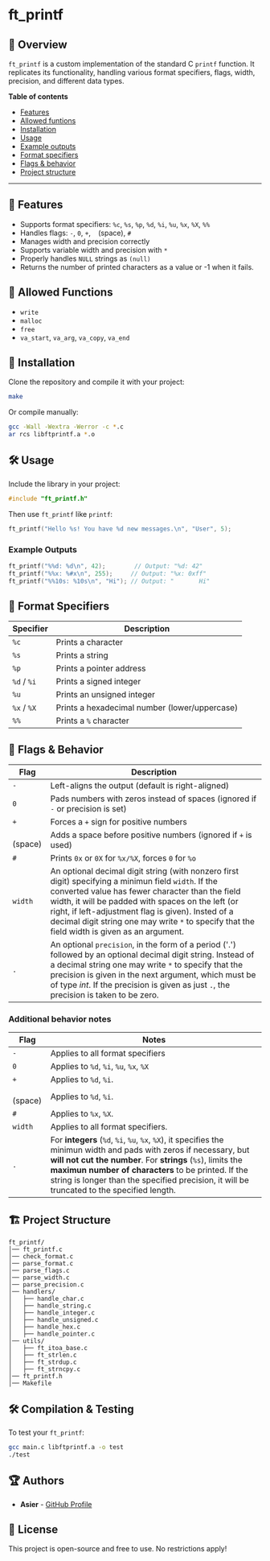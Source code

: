 # ft_printf

## 📌 Overview
`ft_printf` is a custom implementation of the standard C `printf` function. It replicates its functionality, handling various format specifiers, flags, width, precision, and different data types.

**Table of contents**
- [Features](#features)
- [Allowed funtions](#allowed-functions)
- [Installation](#installation)
- [Usage](#usage)
- [Example outputs](#example-outputs)
- [Format specifiers](#format-specifiers)
- [Flags & behavior](#flags-&-behavior)
- [Project structure](#project-structure)

---

## 🚀 Features
- Supports format specifiers: `%c`, `%s`, `%p`, `%d`, `%i`, `%u`, `%x`, `%X`, `%%`
- Handles flags: `-`, `0`, `+`, ` ` (space), `#`
- Manages width and precision correctly
- Supports variable width and precision with `*`
- Properly handles `NULL` strings as `(null)`
- Returns the number of printed characters as a value or -1 when it fails.

## 📄 Allowed Functions
- `write`
- `malloc`
- `free`
- `va_start`, `va_arg`, `va_copy`, `va_end`

## 🔧 Installation
Clone the repository and compile it with your project:
```sh
make
```
Or compile manually:
```sh
gcc -Wall -Wextra -Werror -c *.c
ar rcs libftprintf.a *.o
```

## 🛠 Usage
Include the library in your project:
```c
#include "ft_printf.h"
```
Then use `ft_printf` like `printf`:
```c
ft_printf("Hello %s! You have %d new messages.\n", "User", 5);
```
### Example Outputs
```c
ft_printf("%%d: %d\n", 42);        // Output: "%d: 42"
ft_printf("%%x: %#x\n", 255);     // Output: "%x: 0xff"
ft_printf("%%10s: %10s\n", "Hi"); // Output: "       Hi"
```

## 📜 Format Specifiers
| Specifier | Description |
|-----------|-------------|
| `%c` | Prints a character |
| `%s` | Prints a string |
| `%p` | Prints a pointer address |
| `%d` / `%i` | Prints a signed integer |
| `%u` | Prints an unsigned integer |
| `%x` / `%X` | Prints a hexadecimal number (lower/uppercase) |
| `%%` | Prints a `%` character |

## 🎯 Flags & Behavior
| Flag | Description |
|------|-------------|
| `-`  | Left-aligns the output (default is right-aligned) |
| `0`  | Pads numbers with zeros instead of spaces (ignored if `-` or precision is set) |
| `+`  | Forces a `+` sign for positive numbers |
| ` `(space)  | Adds a space before positive numbers (ignored if `+` is used) |
| `#`  | Prints `0x` or `0X` for `%x/%X`, forces `0` for `%o` |
| `width` | An optional decimal digit string (with nonzero first digit) specifying a minimun field `width`. If the converted value has fewer character than the field width, it will be padded with spaces on the left (or right, if left-adjustment flag is given). Insted of a decimal digit string one may write `*` to specify that the field width is given as an argument. |
| `.`| An optional `precision`, in the form of a period ('.') followed by an optional decimal digit string. Instead of a decimal string one may write `*` to specify that the precision is given in the next argument, which must be of type *int*. If the precision is given as just `.`, the precision is taken to be zero. |
### Additional behavior notes
| Flag | Notes |
|------|-------|
| `-`  | Applies to all format specifiers |
| `0`  | Applies to `%d`, `%i`, `%u`, `%x`, `%X` |
| `+`  | Applies to `%d`, `%i`. |
| ` `(space) | Applies to `%d`, `%i`. |
| `#`  | Applies to `%x`, `%X`. |
| `width` | Applies to all format specifiers. |
| `.`  | For **integers** (`%d`, `%i`, `%u`, `%x`, `%X`), it specifies the minimun width and pads with zeros if necessary, but **will not cut the number**. For **strings** (`%s`), limits the **maximun number of characters** to be printed. If the string is longer than the specified precision, it will be truncated to the specified length. | 
## 🏗 Project Structure
```
ft_printf/
│── ft_printf.c
│── check_format.c
│── parse_format.c
│── parse_flags.c
│── parse_width.c
│── parse_precision.c
│── handlers/
│   ├── handle_char.c
│   ├── handle_string.c
│   ├── handle_integer.c
│   ├── handle_unsigned.c
│   ├── handle_hex.c
│   ├── handle_pointer.c
│── utils/
│   ├── ft_itoa_base.c
│   ├── ft_strlen.c
│   ├── ft_strdup.c
│   ├── ft_strncpy.c
│── ft_printf.h
│── Makefile
```

## 🛠 Compilation & Testing
To test your `ft_printf`:
```sh
gcc main.c libftprintf.a -o test
./test
```

## 🏆 Authors
- **Asier** - [GitHub Profile](https://github.com/aluquevent)

## 📜 License
This project is open-source and free to use. No restrictions apply!


